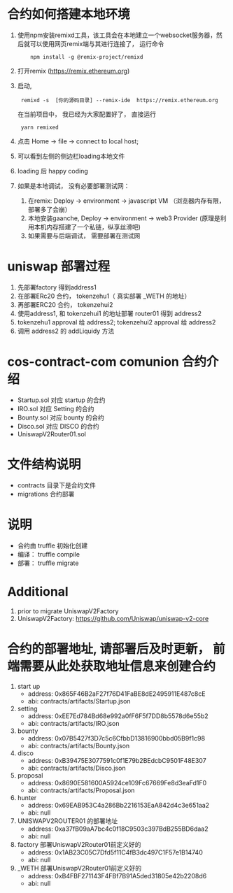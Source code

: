 <!--
 * @Author: Zehui
 * @Date: 2020-07-11 23:56:36
 * @LastEditors  : Please set LastEditors
 * @Description: readme
 * @FilePath: \cos-contract-com\README.md
-->


# 合约如何搭建本地环境
1. 使用npm安装remixd工具，该工具会在本地建立一个websocket服务器，然后就可以使用网页remix端与其进行连接了， 运行命令
    ```
        npm install -g @remix-project/remixd
    ```
2. 打开remix (https://remix.ethereum.org)
3. 启动,
   ```
    remixd -s  [你的源码目录] --remix-ide  https://remix.ethereum.org
   ```
   在当前项目中， 我已经为大家配置好了， 直接运行
   ```
    yarn remixed
   ```

4. 点击 Home -> file -> connect to local host;
5. 可以看到左侧的侧边栏loading本地文件
6. loading 后 happy coding
7. 如果是本地调试， 没有必要部署测试网：
    1. 在remix: Deploy -> environment -> javascript VM （浏览器内存有限， 部署多了会崩）
    2. 本地安装gaanche,  Deploy -> environment -> web3 Provider (原理是利用本机内存搭建了一个私链，纵享丝滑吧)
    3. 如果需要与后端调试， 需要部署在测试网
    
# uniswap 部署过程
1. 先部署factory 得到address1
2. 在部署ERc20 合约， tokenzehu1（ 真实部署  _WETH  的地址）
3. 再部署ERC20 合约， tokenzehui2
4. 使用address1, 和 tokenzehui1 的地址部署 router01 得到 address2
5. tokenzehu1 approval 给 address2;  tokenzehui2 approval 给  address2
6. 调用 address2 的 addLiquidy 方法

# cos-contract-com comunion 合约介绍

- Startup.sol 对应 startup 的合约
- IRO.sol 对应 Setting 的合约
- Bounty.sol 对应 bounty 的合约
- Disco.sol 对应 DISCO 的合约
- UniswapV2Router01.sol

# 文件结构说明

- contracts 目录下是合约文件
- migrations 合约部署

# 说明

- 合约由 truffle 初始化创建
- 编译： truffle compile
- 部署： truffle migrate

# Additional
1. prior to migrate UniswapV2Factory 
2. UniswapV2Factory: https://github.com/Uniswap/uniswap-v2-core


# 合约的部署地址, 请部署后及时更新， 前端需要从此处获取地址信息来创建合约 
1. start up 
   - address: 0x865F46B2aF27f76D41FaBE8dE2495911E487c8cE
   - abi: contracts/artifacts/Startup.json
2. setting 
   - address: 0xEE7Ed784Bd68e992a0fF6F5f7DD8b5578d6e55b2
   - abi: contracts/artifacts/IRO.json
3. bounty
   - address: 0x07B5427f3D7c5c6CfbbD13816900bbd05B9f1c98
   - abi: contracts/artifacts/Bounty.json
4. disco
   - address: 0xB39475E3077591c0f1E79b2BEdcbC9501F48E307
   - abi: contracts/artifacts/Disco.json
5. proposal
   - address: 0x8690E581600A5924ce109Fc67669Fe8d3eaFd1F0
   - abi: contracts/artifacts/Proposal.json
6. hunter
   - address: 0x69EAB953C4a286Bb2216153EaA842d4c3e651aa2
   - abi: null
7. UNISWAPV2ROUTER01 的部署地址
   - address: 0xa37fB09aA7bc4c0f18C9503c397BdB255BD6daa2
   - abi: null
8. factory 部署UniswapV2Router01前定义好的
   - address: 0x1AB23C05C7Dfd5f11C4fB3dc497C1F57e1B14740
   - abi: null
9. _WETH 部署UniswapV2Router01前定义好的
   - address: 0xB4FBF271143F4FBf7B91A5ded31805e42b2208d6
   - abi: null

   

